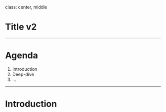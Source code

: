 
class: center, middle
# Title v2

---

# Agenda

1. Introduction
2. Deep-dive
3. ...

---

# Introduction

